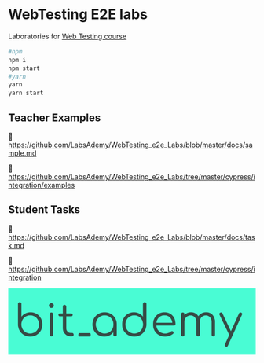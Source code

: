 # WebTesting E2E labs

Laboratories for [Web Testing course](https://github.com/BitAdemy/WebTesting)

```bash
#npm
npm i
npm start
#yarn
yarn
yarn start
```

## Teacher Examples

📃 https://github.com/LabsAdemy/WebTesting_e2e_Labs/blob/master/docs/sample.md

🧪 https://github.com/LabsAdemy/WebTesting_e2e_Labs/tree/master/cypress/integration/examples

## Student Tasks

📃 https://github.com/LabsAdemy/WebTesting_e2e_Labs/blob/master/docs/task.md

🧪 https://github.com/LabsAdemy/WebTesting_e2e_Labs/tree/master/cypress/integration

[![bit_ademy](./assets/bit_ademy.png)](https://bitademy.com)